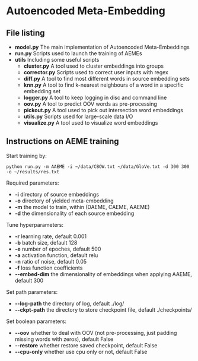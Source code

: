 # Autoencoded Meta-Embedding

## File listing

+ __model.py__ The main implementation of Autoencoded Meta-Embeddings
+ __run.py__ Scripts used to launch the training of AEMEs
+ __utils__ Including some useful scripts
    + __cluster.py__ A tool used to cluster embeddings into groups
    + __corrector.py__ Scripts used to correct user inputs with regex
    + __diff.py__ A tool to find most different words in source embedding sets
    + __knn.py__ A tool to find k-nearest neighbours of a word in a specific embedding set
    + __logger.py__ A tool to keep logging in disc and command line
    + __oov.py__ A tool to predict OOV words as pre-processing
    + __pickout.py__ A tool used to pick out intersection word embeddings
    + __utils.py__ Scripts used for large-scale data I/O
    + __visualize.py__ A tool used to visualize word embeddings

## Instructions on AEME training

Start training by:

    python run.py -m AAEME -i ~/data/CBOW.txt ~/data/GloVe.txt -d 300 300 -o ~/results/res.txt

Required parameters:

+ __-i__ directory of source embeddings
+ __-o__ directory of yielded meta-embedding
+ __-m__ the model to train, within (DAEME, CAEME, AAEME)
+ __-d__ the dimensionality of each source embedding

Tune hyperparameters:

+ __-r__ learning rate, default 0.001
+ __-b__ batch size, default 128
+ __-e__ number of epoches, default 500
+ __-a__ activation function, default relu
+ __-n__ ratio of noise, default 0.05
+ __-f__ loss function coefficients
+ __--embed-dim__ the dimensionality of embeddings when applying AAEME, default 300

Set path parameters:

+ __--log-path__ the directory of log, default ./log/
+ __--ckpt-path__ the directory to store checkpoint file, default ./checkpoints/

Set boolean parameters:

+ __--oov__ whether to deal with OOV (not pre-processing, just padding missing words with zeros), default False
+ __--restore__ whether restore saved checkpoint, default False
+ __--cpu-only__ whether use cpu only or not, default False
